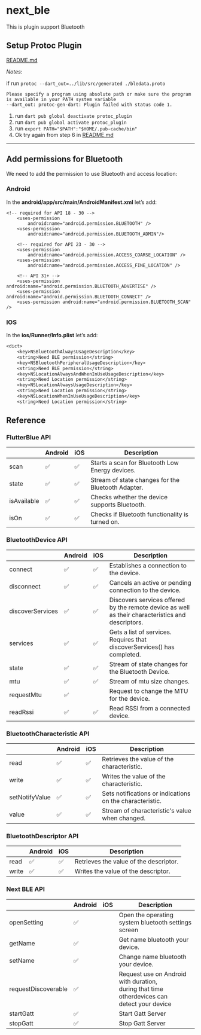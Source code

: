 ```

```

# next_ble

This is plugin support Bluetooth

## Setup Protoc Plugin

[README.md](protos/README.md)

*Notes:*

if run `protoc --dart_out=../lib/src/generated ./bledata.proto`

```protoc-gen-dart: program not found or is not executable
Please specify a program using absolute path or make sure the program is available in your PATH system variable
--dart_out: protoc-gen-dart: Plugin failed with status code 1.
```

1. run `dart pub global deactivate protoc_plugin`
2. run `dart pub global activate protoc_plugin`
3. run `export PATH="$PATH":"$HOME/.pub-cache/bin"`
4. Ok try again from step 6 in [README.md](protos/README.md)

---

## Add permissions for Bluetooth

We need to add the permission to use Bluetooth and access location:

### **Android**

In the **android/app/src/main/AndroidManifest.xml** let’s add:

```manifest
<!-- required for API 18 - 30 -->
    <uses-permission
        android:name="android.permission.BLUETOOTH" />
    <uses-permission
        android:name="android.permission.BLUETOOTH_ADMIN"/>

    <!-- required for API 23 - 30 -->
    <uses-permission
        android:name="android.permission.ACCESS_COARSE_LOCATION" />
    <uses-permission
        android:name="android.permission.ACCESS_FINE_LOCATION" />

    <!-- API 31+ -->
    <uses-permission android:name="android.permission.BLUETOOTH_ADVERTISE" />
    <uses-permission android:name="android.permission.BLUETOOTH_CONNECT" />
    <uses-permission android:name="android.permission.BLUETOOTH_SCAN" />
```

### **IOS**

In the **ios/Runner/Info.plist** let’s add:

```dtd
<dict>
    <key>NSBluetoothAlwaysUsageDescription</key>
    <string>Need BLE permission</string>
    <key>NSBluetoothPeripheralUsageDescription</key>
    <string>Need BLE permission</string>
    <key>NSLocationAlwaysAndWhenInUseUsageDescription</key>
    <string>Need Location permission</string>
    <key>NSLocationAlwaysUsageDescription</key>
    <string>Need Location permission</string>
    <key>NSLocationWhenInUseUsageDescription</key>
    <string>Need Location permission</string>
```

## Reference

### FlutterBlue API

|             | Android | iOS | Description                                        |
| ------------- | --------- | ----- | ---------------------------------------------------- |
| scan        | ✅      | ✅  | Starts a scan for Bluetooth Low Energy devices.    |
| state       | ✅      | ✅  | Stream of state changes for the Bluetooth Adapter. |
| isAvailable | ✅      | ✅  | Checks whether the device supports Bluetooth.      |
| isOn        | ✅      | ✅  | Checks if Bluetooth functionality is turned on.    |

### BluetoothDevice API

|                  | Android | iOS | Description                                                                                       |
| ------------------ | --------- | ----- | --------------------------------------------------------------------------------------------------- |
| connect          | ✅      | ✅  | Establishes a connection to the device.                                                           |
| disconnect       | ✅      | ✅  | Cancels an active or pending connection to the device.                                            |
| discoverServices | ✅      | ✅  | Discovers services offered by the remote device as well as their characteristics and descriptors. |
| services         | ✅      | ✅  | Gets a list of services. Requires that discoverServices() has completed.                          |
| state            | ✅      | ✅  | Stream of state changes for the Bluetooth Device.                                                 |
| mtu              | ✅      | ✅  | Stream of mtu size changes.                                                                       |
| requestMtu       | ✅      |     | Request to change the MTU for the device.                                                         |
| readRssi         | ✅      | ✅  | Read RSSI from a connected device.                                                                |

### BluetoothCharacteristic API

|                | Android | iOS | Description                                              |
| ---------------- | --------- | ----- | ---------------------------------------------------------- |
| read           | ✅      | ✅  | Retrieves the value of the characteristic.               |
| write          | ✅      | ✅  | Writes the value of the characteristic.                  |
| setNotifyValue | ✅      | ✅  | Sets notifications or indications on the characteristic. |
| value          | ✅      | ✅  | Stream of characteristic's value when changed.           |

### BluetoothDescriptor API

|       | Android | iOS | Description                            |
| ------- | --------- | ----- | ---------------------------------------- |
| read  | ✅      | ✅  | Retrieves the value of the descriptor. |
| write | ✅      | ✅  | Writes the value of the descriptor.    |

### Next BLE API

|                     | Android | iOS | Description                                                                                           |
| --------------------- | --------- | ----- | ------------------------------------------------------------------------------------------------|
| openSetting         | ✅      |     | Open the operating system bluetooth settings screen                                                   |
| getName             | ✅      |     | Get name bluetooth your device.                                                                       |
| setName             | ✅      |     | Change name bluetooth your device.                                                                    |
| requestDiscoverable | ✅      |     | Request use on Android with duration,<br />during that time otherdevices can<br /> detect your device |
| startGatt           | ✅      |     | Start Gatt Server                                                                                     |
| stopGatt            | ✅      |     | Stop Gatt Server                                                                                     |
